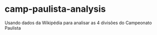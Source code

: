 # camp-paulista-analysis
Usando dados da Wikipédia para analisar as 4 divisões do Campeonato Paulista
